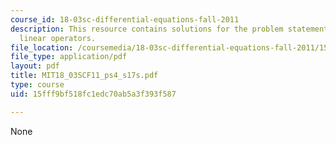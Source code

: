 ```yaml
---
course_id: 18-03sc-differential-equations-fall-2011
description: This resource contains solutions for the problem statements related to
  linear operators.
file_location: /coursemedia/18-03sc-differential-equations-fall-2011/15fff9bf518fc1edc70ab5a3f393f587_MIT18_03SCF11_ps4_s17s.pdf
file_type: application/pdf
layout: pdf
title: MIT18_03SCF11_ps4_s17s.pdf
type: course
uid: 15fff9bf518fc1edc70ab5a3f393f587

---
```

None